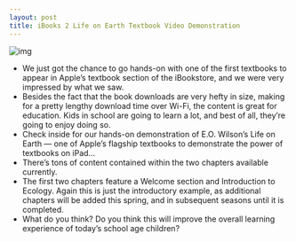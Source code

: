 ```yaml
---
layout: post
title: iBooks 2 Life on Earth Textbook Video Demonstration
---
```

![img](http://media.idownloadblog.com/wp-content/uploads/2012/01/iBooks-2-Life-on-Earth-e1326994378729.jpg)
* We just got the chance to go hands-on with one of the first textbooks to appear in Apple’s textbook section of the iBookstore, and we were very impressed by what we saw.
* Besides the fact that the book downloads are very hefty in size, making for a pretty lengthy download time over Wi-Fi, the content is great for education. Kids in school are going to learn a lot, and best of all, they’re going to enjoy doing so.
* Check inside for our hands-on demonstration of E.O. Wilson’s Life on Earth — one of Apple’s flagship textbooks to demonstrate the power of textbooks on iPad…
* There’s tons of content contained within the two chapters available currently.
* The first two chapters feature a Welcome section and Introduction to Ecology. Again this is just the introductory example, as additional chapters will be added this spring, and in subsequent seasons until it is completed.
* What do you think? Do you think this will improve the overall learning experience of today’s school age children?

